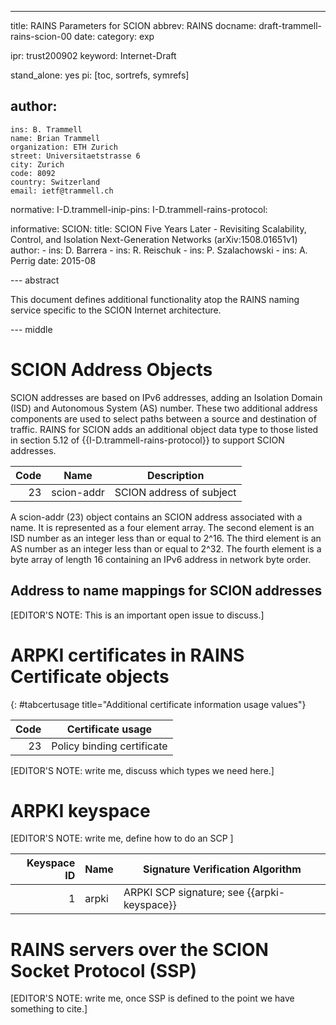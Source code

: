 ---
title: RAINS Parameters for SCION
abbrev: RAINS
docname: draft-trammell-rains-scion-00
date: 
category: exp

ipr: trust200902
keyword: Internet-Draft

stand_alone: yes
pi: [toc, sortrefs, symrefs]

author:
 -
    ins: B. Trammell
    name: Brian Trammell
    organization: ETH Zurich
    street: Universitaetstrasse 6
    city: Zurich
    code: 8092
    country: Switzerland
    email: ietf@trammell.ch

normative:
    I-D.trammell-inip-pins:
    I-D.trammell-rains-protocol:

informative:
    SCION:
      title: SCION Five Years Later - Revisiting Scalability, Control, and Isolation Next-Generation Networks (arXiv:1508.01651v1)
      author: 
        -
          ins: D. Barrera 
        - 
          ins: R. Reischuk
        - 
          ins: P. Szalachowski
        - 
          ins: A. Perrig
      date: 2015-08


--- abstract

This document defines additional functionality atop the RAINS naming service
specific to the SCION Internet architecture.

--- middle


# SCION Address Objects

SCION addresses are based on IPv6 addresses, adding an Isolation Domain (ISD)
and Autonomous System (AS) number. These two additional address components are
used to select paths between a source and destination of traffic. RAINS for
SCION adds an additional object data type to those listed in section 5.12 of
{{I-D.trammell-rains-protocol}} to support SCION addresses.

| Code  | Name         | Description                             |
|------:|--------------|-----------------------------------------|
| 23    | scion-addr   | SCION address of subject                |

A scion-addr (23) object contains an SCION address associated with a name.  It
is represented as a four element array.  The second element is an ISD number as
an integer less than or equal to 2^16. The third element is an AS number as an
integer less than or equal to 2^32. The fourth element is a byte array of length
16 containing an IPv6 address in network byte order.

 ## Address to name mappings for SCION addresses

[EDITOR'S NOTE: This is an important open issue to discuss.]

# ARPKI certificates in RAINS Certificate objects

{: #tabcertusage title="Additional certificate information usage values"}

| Code | Certificate usage          |
|-----:|----------------------------|
|   23 | Policy binding certificate |

[EDITOR'S NOTE: write me, discuss which types we need here.]

# ARPKI keyspace

[EDITOR'S NOTE: write me, define how to do an SCP ]

| Keyspace ID | Name  | Signature Verification Algorithm                 |
|------------:|-------|--------------------------------------------------|
| 1           | arpki | ARPKI SCP signature; see {{arpki-keyspace}}      |


# RAINS servers over the SCION Socket Protocol (SSP)

[EDITOR'S NOTE: write me, once SSP is defined to the point we have something to cite.]